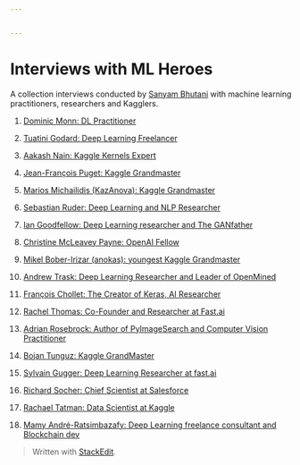 ```yaml
---


---
```


<h1 id="interviews-with-ml-heroes">Interviews with ML Heroes</h1>
<p>A collection interviews conducted by <a href="https://hackernoon.com/@init_27">Sanyam Bhutani</a> with machine learning practitioners, researchers and Kagglers.</p>
<ol>
<li>
<p><a href="https://hackernoon.com/dominic-monn-dl-practitioner-interview-1-ced61f4ac6"> Dominic Monn: DL Practitioner</a></p>
</li>
<li>
<p><a href="https://hackernoon.com/interview-with-deep-learning-freelancer-tuatini-godard-e661a3995fb1">Tuatini Godard: Deep Learning Freelancer</a></p>
</li>
<li>
<p><a href="https://hackernoon.com/interview-with-kaggle-kernels-expert-aakash-nain-73209223bbd0">Aakash Nain: Kaggle Kernels Expert</a></p>
</li>
<li>
<p><a href="https://hackernoon.com/interview-with-twice-kaggle-grandmaster-dr-jean-francois-puget-cpmp-6d92328e433a">Jean-François Puget: Kaggle Grandmaster</a></p>
</li>
<li>
<p><a href="https://hackernoon.com/interview-with-kaggle-competitions-grandmaster-kazanova-rank-3-dr-marios-michailidis-cc515194cb67">Marios Michailidis (KazAnova): Kaggle Grandmaster</a></p>
</li>
<li>
<p><a href="https://hackernoon.com/interview-with-deep-learning-and-nlp-researcher-sebastian-ruder-91ddaf473c4b">Sebastian  Ruder: Deep Learning and NLP Researcher</a></p>
</li>
<li>
<p><a href="https://hackernoon.com/interview-with-deep-learning-researcher-and-the-ganfather-dr-ian-goodfellow-cd300863ecff">Ian Goodfellow: Deep Learning researcher and The GANfather</a></p>
</li>
<li>
<p><a href="https://hackernoon.com/interview-with-openai-fellow-christine-mcleavey-payne-aaef948ad571">Christine McLeavey Payne: OpenAI Fellow</a></p>
</li>
<li>
<p><a href="https://hackernoon.com/interview-with-the-youngest-kaggle-grandmaster-mikel-bober-irizar-anokas-17dfd2461070">Mikel Bober-Irizar (anokas): youngest Kaggle Grandmaster</a></p>
</li>
<li>
<p><a href="https://hackernoon.com/interview-with-deep-learning-researcher-and-leader-of-openmined-andrew-trask-77cd33570a8c">Andrew Trask: Deep Learning Researcher and Leader of OpenMined</a></p>
</li>
<li>
<p><a href="https://hackernoon.com/interview-with-the-creator-of-keras-ai-researcher-fran%C3%A7ois-chollet-823cf1099b7c">François Chollet: The Creator of Keras, AI Researcher</a></p>
</li>
<li>
<p><a href="https://hackernoon.com/interview-with-the-co-founder-and-researcher-at-fast-ai-dr-rachel-thomas-b00e1702a28a">Rachel Thomas: Co-Founder and Researcher at Fast.ai</a></p>
</li>
<li>
<p><a href="https://hackernoon.com/interview-with-the-author-of-pyimagesearch-and-computer-vision-practitioner-dr-adrian-rosebrock-e00583a225a0">Adrian Rosebrock: Author of PyImageSearch and Computer Vision Practitioner</a></p>
</li>
<li>
<p><a href="https://hackernoon.com/interview-with-kaggle-grandmaster-dr-bojan-tunguz-726b28e601e">Bojan Tunguz: Kaggle GrandMaster</a></p>
</li>
<li>
<p><a href="https://hackernoon.com/interview-with-deep-learning-researcher-at-fast-ai-sylvain-gugger-7cb08fe2ff53">Sylvain Gugger: Deep Learning Researcher at fast.ai</a></p>
</li>
<li>
<p><a href="https://hackernoon.com/interview-with-chief-scientist-at-salesforce-dr-richard-socher-c982b9edcd12">Richard Socher: Chief Scientist at Salesforce</a></p>
</li>
<li>
<p><a href="https://hackernoon.com/interview-with-data-scientist-at-kaggle-dr-rachael-tatman-8bc61f9efdb9">Rachael Tatman: Data Scientist at Kaggle</a></p>
</li>
<li>
<p><a href="https://hackernoon.com/interview-with-deep-learning-freelance-consultant-and-blockchain-dev-mamy-andr%C3%A9-ratsimbazafy-f74db35443e1">Mamy André-Ratsimbazafy: Deep Learning freelance consultant and Blockchain dev</a></p>
</li>
</ol>
<blockquote>
<p>Written with <a href="https://stackedit.io/">StackEdit</a>.</p>
</blockquote>

